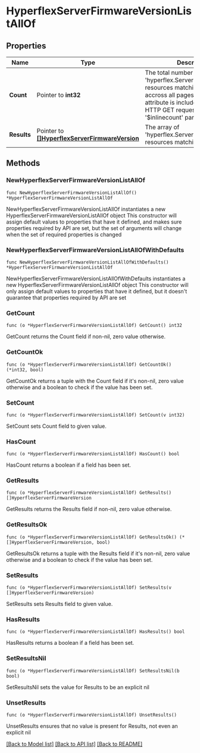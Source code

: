 # HyperflexServerFirmwareVersionListAllOf

## Properties

Name | Type | Description | Notes
------------ | ------------- | ------------- | -------------
**Count** | Pointer to **int32** | The total number of &#39;hyperflex.ServerFirmwareVersion&#39; resources matching the request, accross all pages. The &#39;Count&#39; attribute is included when the HTTP GET request includes the &#39;$inlinecount&#39; parameter. | [optional] 
**Results** | Pointer to [**[]HyperflexServerFirmwareVersion**](HyperflexServerFirmwareVersion.md) | The array of &#39;hyperflex.ServerFirmwareVersion&#39; resources matching the request. | [optional] 

## Methods

### NewHyperflexServerFirmwareVersionListAllOf

`func NewHyperflexServerFirmwareVersionListAllOf() *HyperflexServerFirmwareVersionListAllOf`

NewHyperflexServerFirmwareVersionListAllOf instantiates a new HyperflexServerFirmwareVersionListAllOf object
This constructor will assign default values to properties that have it defined,
and makes sure properties required by API are set, but the set of arguments
will change when the set of required properties is changed

### NewHyperflexServerFirmwareVersionListAllOfWithDefaults

`func NewHyperflexServerFirmwareVersionListAllOfWithDefaults() *HyperflexServerFirmwareVersionListAllOf`

NewHyperflexServerFirmwareVersionListAllOfWithDefaults instantiates a new HyperflexServerFirmwareVersionListAllOf object
This constructor will only assign default values to properties that have it defined,
but it doesn't guarantee that properties required by API are set

### GetCount

`func (o *HyperflexServerFirmwareVersionListAllOf) GetCount() int32`

GetCount returns the Count field if non-nil, zero value otherwise.

### GetCountOk

`func (o *HyperflexServerFirmwareVersionListAllOf) GetCountOk() (*int32, bool)`

GetCountOk returns a tuple with the Count field if it's non-nil, zero value otherwise
and a boolean to check if the value has been set.

### SetCount

`func (o *HyperflexServerFirmwareVersionListAllOf) SetCount(v int32)`

SetCount sets Count field to given value.

### HasCount

`func (o *HyperflexServerFirmwareVersionListAllOf) HasCount() bool`

HasCount returns a boolean if a field has been set.

### GetResults

`func (o *HyperflexServerFirmwareVersionListAllOf) GetResults() []HyperflexServerFirmwareVersion`

GetResults returns the Results field if non-nil, zero value otherwise.

### GetResultsOk

`func (o *HyperflexServerFirmwareVersionListAllOf) GetResultsOk() (*[]HyperflexServerFirmwareVersion, bool)`

GetResultsOk returns a tuple with the Results field if it's non-nil, zero value otherwise
and a boolean to check if the value has been set.

### SetResults

`func (o *HyperflexServerFirmwareVersionListAllOf) SetResults(v []HyperflexServerFirmwareVersion)`

SetResults sets Results field to given value.

### HasResults

`func (o *HyperflexServerFirmwareVersionListAllOf) HasResults() bool`

HasResults returns a boolean if a field has been set.

### SetResultsNil

`func (o *HyperflexServerFirmwareVersionListAllOf) SetResultsNil(b bool)`

 SetResultsNil sets the value for Results to be an explicit nil

### UnsetResults
`func (o *HyperflexServerFirmwareVersionListAllOf) UnsetResults()`

UnsetResults ensures that no value is present for Results, not even an explicit nil

[[Back to Model list]](../README.md#documentation-for-models) [[Back to API list]](../README.md#documentation-for-api-endpoints) [[Back to README]](../README.md)


